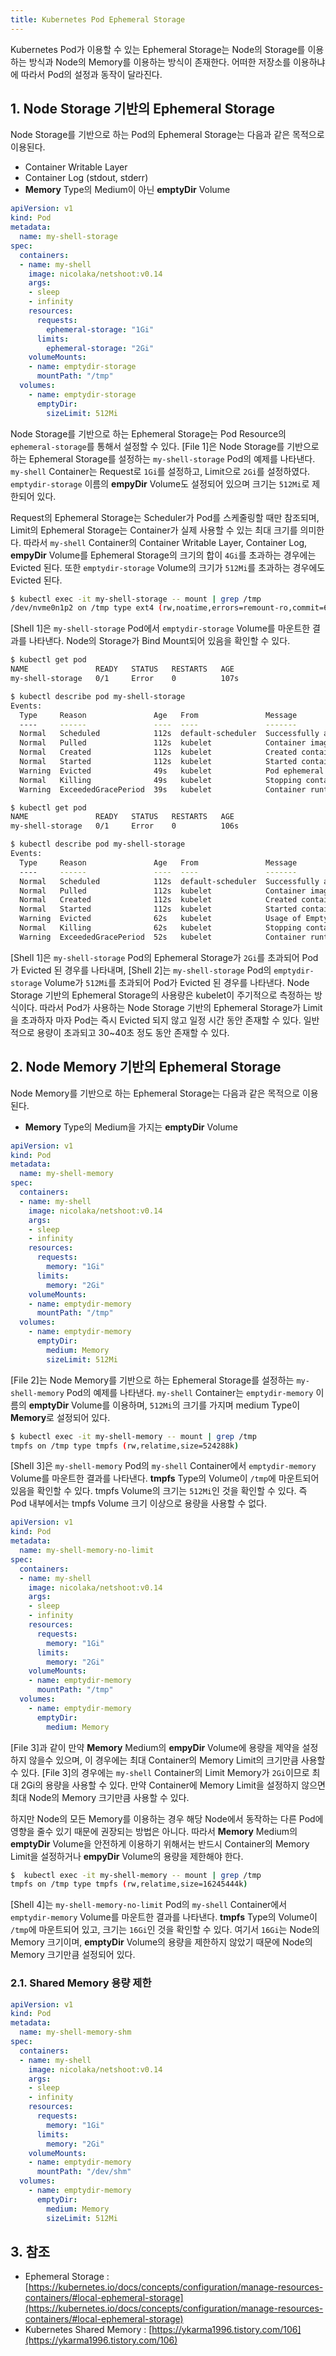 ```yaml
---
title: Kubernetes Pod Ephemeral Storage
---
```


Kubernetes Pod가 이용할 수 있는 Ephemeral Storage는 Node의 Storage를 이용하는 방식과 Node의 Memory를 이용하는 방식이 존재한다. 어떠한 저장소를 이용하냐에 따라서 Pod의 설정과 동작이 달라진다.

## 1. Node Storage 기반의 Ephemeral Storage

Node Storage를 기반으로 하는 Pod의 Ephemeral Storage는 다음과 같은 목적으로 이용된다.

* Container Writable Layer
* Container Log (stdout, stderr)
* **Memory** Type의 Medium이 아닌 **emptyDir** Volume

```yaml {caption="[File 1] Node Storage Ephemeral Storage Pod Example", linenos=table}
apiVersion: v1
kind: Pod
metadata:
  name: my-shell-storage
spec:
  containers:
  - name: my-shell
    image: nicolaka/netshoot:v0.14
    args:
    - sleep
    - infinity
    resources:
      requests:
        ephemeral-storage: "1Gi"
      limits:
        ephemeral-storage: "2Gi"
    volumeMounts:
    - name: emptydir-storage
      mountPath: "/tmp"
  volumes:
    - name: emptydir-storage
      emptyDir:
        sizeLimit: 512Mi
```

Node Storage를 기반으로 하는 Ephemeral Storage는 Pod Resource의 `ephemeral-storage`를 통해서 설정할 수 있다. [File 1]은 Node Storage를 기반으로 하는 Ephemeral Storage를 설정하는 `my-shell-storage` Pod의 예제를 나타낸다. `my-shell` Container는 Request로 `1Gi`를 설정하고, Limit으로 `2Gi`를 설정하였다. `emptydir-storage` 이름의 **empyDir** Volume도 설정되어 있으며 크기는 `512Mi`로 제한되어 있다.

Request의 Ephemeral Storage는 Scheduler가 Pod를 스케줄링할 때만 참조되며, Limit의 Ephemeral Storage는 Container가 실제 사용할 수 있는 최대 크기를 의미한다. 따라서 `my-shell` Container의 Container Writable Layer, Container Log, **empyDir** Volume를 Ephemeral Storage의 크기의 합이 `4Gi`를 초과하는 경우에는 Evicted 된다. 또한 `emptydir-storage` Volume의 크기가 `512Mi`를 초과하는 경우에도 Evicted 된다.

```bash {caption="[Shell 1] Node Storage Mounted", linenos=table}
$ kubectl exec -it my-shell-storage -- mount | grep /tmp
/dev/nvme0n1p2 on /tmp type ext4 (rw,noatime,errors=remount-ro,commit=600)
```

[Shell 1]은 `my-shell-storage` Pod에서 `emptydir-storage` Volume를 마운트한 결과를 나타낸다. Node의 Storage가 Bind Mount되어 있음을 확인할 수 있다.

```bash {caption="[Shell 2] Node Storage Ephemeral Storage Exceeded Example", linenos=table}
$ kubectl get pod
NAME               READY   STATUS   RESTARTS   AGE
my-shell-storage   0/1     Error    0          107s

$ kubectl describe pod my-shell-storage
Events:
  Type     Reason               Age   From               Message
  ----     ------               ----  ----               -------
  Normal   Scheduled            112s  default-scheduler  Successfully assigned default/my-shell-storage to dp-worker-6
  Normal   Pulled               112s  kubelet            Container image "nicolaka/netshoot:v0.14" already present on machine
  Normal   Created              112s  kubelet            Created container my-shell
  Normal   Started              112s  kubelet            Started container my-shell
  Warning  Evicted              49s   kubelet            Pod ephemeral local storage usage exceeds the total limit of containers 2Gi.
  Normal   Killing              49s   kubelet            Stopping container my-shell
  Warning  ExceededGracePeriod  39s   kubelet            Container runtime did not kill the pod within specified grace period.
```

```bash {caption="[Shell 3] Node Storage EmptyDir Volume Exceeded Example", linenos=table}
$ kubectl get pod
NAME               READY   STATUS   RESTARTS   AGE
my-shell-storage   0/1     Error    0          106s

$ kubectl describe pod my-shell-storage
Events:
  Type     Reason               Age   From               Message
  ----     ------               ----  ----               -------
  Normal   Scheduled            112s  default-scheduler  Successfully assigned default/my-shell-storage to dp-worker-6
  Normal   Pulled               112s  kubelet            Container image "nicolaka/netshoot:v0.14" already present on machine
  Normal   Created              112s  kubelet            Created container my-shell
  Normal   Started              112s  kubelet            Started container my-shell
  Warning  Evicted              62s   kubelet            Usage of EmptyDir volume "emptydir-storage" exceeds the limit "512Mi".
  Normal   Killing              62s   kubelet            Stopping container my-shell
  Warning  ExceededGracePeriod  52s   kubelet            Container runtime did not kill the pod within specified grace period.
```

[Shell 1]은 `my-shell-storage` Pod의 Ephemeral Storage가 `2Gi`를 초과되어 Pod가 Evicted 된 경우를 나타내며, [Shell 2]는 `my-shell-storage` Pod의 `emptydir-storage` Volume가 `512Mi`를 초과되어 Pod가 Evicted 된 경우를 나타낸다. Node Storage 기반의 Ephemeral Storage의 사용량은 kubelet이 주기적으로 측정하는 방식이다. 따라서 Pod가 사용하는 Node Storage 기반의 Ephemeral Storage가 Limit을 초과하자 마자 Pod는 즉시 Evicted 되지 않고 일정 시간 동안 존재할 수 있다. 일반적으로 용량이 초과되고 30~40초 정도 동안 존재할 수 있다.

## 2. Node Memory 기반의 Ephemeral Storage

Node Memory를 기반으로 하는 Ephemeral Storage는 다음과 같은 목적으로 이용된다.

* **Memory** Type의 Medium을 가지는 **emptyDir** Volume

```yaml {caption="[File 2] Node Memory Ephemeral Storage Pod Example", linenos=table}
apiVersion: v1
kind: Pod
metadata:
  name: my-shell-memory
spec:
  containers:
  - name: my-shell
    image: nicolaka/netshoot:v0.14
    args:
    - sleep
    - infinity
    resources:
      requests:
        memory: "1Gi"
      limits:
        memory: "2Gi"
    volumeMounts:
    - name: emptydir-memory
      mountPath: "/tmp"
  volumes:
    - name: emptydir-memory
      emptyDir:
        medium: Memory
        sizeLimit: 512Mi
```

[File 2]는 Node Memory를 기반으로 하는 Ephemeral Storage를 설정하는 `my-shell-memory` Pod의 예제를 나타낸다. `my-shell` Container는 `emptydir-memory` 이름의 **emptyDir** Volume를 이용하며, `512Mi`의 크기를 가지며 medium Type이 **Memory**로 설정되어 있다.

```bash {caption="[Shell 3] Memory Medium emptyDir Volume Example", linenos=table}
$ kubectl exec -it my-shell-memory -- mount | grep /tmp
tmpfs on /tmp type tmpfs (rw,relatime,size=524288k)
```

[Shell 3]은 `my-shell-memory` Pod의 `my-shell` Container에서 `emptydir-memory` Volume를 마운트한 결과를 나타낸다. **tmpfs** Type의 Volume이 `/tmp`에 마운트되어 있음을 확인할 수 있다. tmpfs Volume의 크기는 `512Mi`인 것을 확인할 수 있다. 즉 Pod 내부에서는 tmpfs Volume 크기 이상으로 용량을 사용할 수 없다.

```yaml {caption="[File 3] Node Memory Ephemeral Storage without Size Limit Pod Example", linenos=table}
apiVersion: v1
kind: Pod
metadata:
  name: my-shell-memory-no-limit
spec:
  containers:
  - name: my-shell
    image: nicolaka/netshoot:v0.14
    args:
    - sleep
    - infinity
    resources:
      requests:
        memory: "1Gi"
      limits:
        memory: "2Gi"
    volumeMounts:
    - name: emptydir-memory
      mountPath: "/tmp"
  volumes:
    - name: emptydir-memory
      emptyDir:
        medium: Memory
```

[File 3]과 같이 만약 **Memory** Medium의 **empyDir** Volume에 용량을 제약을 설정하지 않을수 있으며, 이 경우에는 최대 Container의 Memory Limit의 크기만큼 사용할 수 있다. [File 3]의 경우에는 `my-shell` Container의 Limit Memory가 `2Gi`이므로 최대 2Gi의 용량을 사용할 수 있다. 만약 Container에 Memory Limit을 설정하지 않으면 최대 Node의 Memory 크기만큼 사용할 수 있다.

하지만 Node의 모든 Memory를 이용하는 경우 해당 Node에서 동작하는 다른 Pod에 영향을 줄수 있기 때문에 권장되는 방법은 아니다. 따라서 **Memory** Medium의 **emptyDir** Volume을 안전하게 이용하기 위해서는 반드시 Container의 Memory Limit을 설정하거나 **empyDir** Volume의 용량을 제한해야 한다.

```bash {caption="[Shell 4] Memory Medium emptyDir Volume without Size Limit Example", linenos=table}
$  kubectl exec -it my-shell-memory -- mount | grep /tmp
tmpfs on /tmp type tmpfs (rw,relatime,size=16245444k)
```

[Shell 4]는 `my-shell-memory-no-limit` Pod의 `my-shell` Container에서 `emptydir-memory` Volume를 마운트한 결과를 나타낸다. **tmpfs** Type의 Volume이 `/tmp`에 마운트되어 있고, 크기는 `16Gi`인 것을 확인할 수 있다. 여기서 `16Gi`는 Node의 Memory 크기이며, **emptyDir** Volume의 용량을 제한하지 않았기 때문에 Node의 Memory 크기만큼 설정되어 있다.

### 2.1. Shared Memory 용량 제한

```yaml {caption="[File 4] Ephemeral Storage Pod Example", linenos=table}
apiVersion: v1
kind: Pod
metadata:
  name: my-shell-memory-shm
spec:
  containers:
  - name: my-shell
    image: nicolaka/netshoot:v0.14
    args:
    - sleep
    - infinity
    resources:
      requests:
        memory: "1Gi"
      limits:
        memory: "2Gi"
    volumeMounts:
    - name: emptydir-memory
      mountPath: "/dev/shm"
  volumes:
    - name: emptydir-memory
      emptyDir:
        medium: Memory
        sizeLimit: 512Mi
```

## 3. 참조

* Ephemeral Storage : [https://kubernetes.io/docs/concepts/configuration/manage-resources-containers/#local-ephemeral-storage](https://kubernetes.io/docs/concepts/configuration/manage-resources-containers/#local-ephemeral-storage)
* Kubernetes Shared Memory : [https://ykarma1996.tistory.com/106](https://ykarma1996.tistory.com/106)